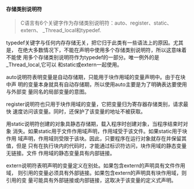 #### 存储类别说明符
> C语言有6个关键字作为存储类别说明符：auto、register、static、extern、
_Thread_local和typedef.

typedef关键字与任何内存存储无关，把它归于此类有一些语法上的原因。尤其是，
在绝大多数情况下，不能在声明中使用多个存储类别说明符，所以这意味着不能使
用多个存储类别说明符作为typedef的一部分。唯一例外的是_Thread_local,它可以
和static或extern一起使用。

auto说明符表明变量是自动存储期，只能用于块作用域的变量声明中。由于在块中声
明的变量本身就具有自动存储期，所以使用auto主要是为了明确表达要使用与外部变
量同名的局部变量的意图。

register说明符也只用于块作用域的变量，它把变量归为寄存器存储类别，请求最快
速度访问该变量。同时，还保护了该变量的地址不被获取。

用static说明符创建的对象具静态存储期，载入程序时创建对象，当程序结束时对象
消失。如果static用于文件作用域声明，作用域受于该文件。如果static用于块作用
域声明，作用域则受限于该块。因此，只要程序在运行对象就存在并保留其值，但是
只有在执行块内的代码时，才能通过标识符访问，块作用域的静态变量无链接。文件
作用域的静态变量具有内部链接。

extern说明符表明声明的变量定义在别处。如果包含extern的声明具有文件作用域，
则引用的变量必须具有外部链接。如果包含extern的声明具有块作用域，则引用的变
量可能具有外部链接或内部链接，这取决于该变量的定义式声明。
